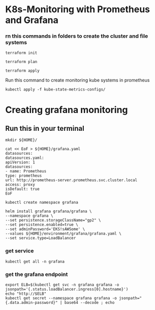 # K8s-Monitoring with Prometheus and Grafana

### rn this commands in folders to create the cluster and file systems
```
terraform init 
```
```
terraform plan 
```
```
terraform apply 
```
Run this command to create monitoring kube systems in prometheus
```
kubectl apply -f kube-state-metrics-configs/
```
# Creating grafana monitoring

## Run this in your terminal
```
mkdir ${HOME}/

cat << EoF > ${HOME}/grafana.yaml
datasources:
datasources.yaml:
apiVersion: 1
datasources:
- name: Prometheus
type: prometheus
url: http://prometheus-server.prometheus.svc.cluster.local
access: proxy
isDefault: true
EoF
```

```
kubectl create namespace grafana
```
```
helm install grafana grafana/grafana \
--namespace grafana \
--set persistence.storageClassName="gp2" \
--set persistence.enabled=true \
--set adminPassword='EKS!sAWSome' \
--values ${HOME}/environment/grafana/grafana.yaml \
--set service.type=LoadBalancer  
```

### get service
```
kubectl get all -n grafana
```
### get the grafana endpoint
```
export ELB=$(kubectl get svc -n grafana grafana -o jsonpath='{.status.loadBalancer.ingress[0].hostname}')
echo "http://$ELB"
kubectl get secret --namespace grafana grafana -o jsonpath="{.data.admin-password}" | base64 --decode ; echo
```